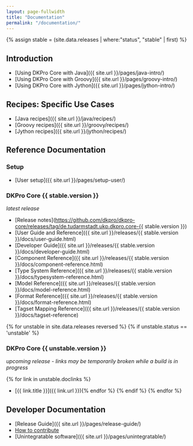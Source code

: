 ```yaml
---
layout: page-fullwidth
title: "Documentation"
permalink: "/documentation/"
---
```


{% assign stable = (site.data.releases | where:"status", "stable" | first) %}

## Introduction

* [Using DKPro Core with Java]({{ site.url }}/pages/java-intro/)
* [Using DKPro Core with Groovy]({{ site.url }}/pages/groovy-intro/)
* [Using DKPro Core with Jython]({{ site.url }}/pages/jython-intro/)

## Recipes: Specific Use Cases

* [Java recipes]({{ site.url }}/java/recipes/)
* [Groovy recipes]({{ site.url }}/groovy/recipes/)
* [Jython recipes]({{ site.url }}/jython/recipes/)

## Reference Documentation

### Setup

* [User setup]({{ site.url }}/pages/setup-user/)

### DKPro Core {{ stable.version }}
_latest release_

* [Release notes](https://github.com/dkpro/dkpro-core/releases/tag/de.tudarmstadt.ukp.dkpro.core-{{ stable.version }})
* [User Guide and Reference]({{ site.url }}/releases/{{ stable.version }}/docs/user-guide.html)
* [Developer Guide]({{ site.url }}/releases/{{ stable.version }}/docs/developer-guide.html)
* [Component Reference]({{ site.url }}/releases/{{ stable.version }}/docs/component-reference.html)
* [Type System Reference]({{ site.url }}/releases/{{ stable.version }}/docs/typesystem-reference.html)
* [Model Reference]({{ site.url }}/releases/{{ stable.version }}/docs/model-reference.html)
* [Format Reference]({{ site.url }}/releases/{{ stable.version }}/docs/format-reference.html)
* [Tagset Mapping Reference]({{ site.url }}/releases/{{ stable.version }}/docs/tagset-reference)

{% for unstable in site.data.releases reversed %}
{% if unstable.status == 'unstable' %}
### DKPro Core {{ unstable.version }}
_upcoming release - links may be temporarily broken while a build is in progress_

{% for link in unstable.doclinks %}
* [{{ link.title }}]({{ link.url }}){% endfor %}
{% endif %}
{% endfor %}

## Developer Documentation

* [Release Guide]({{ site.url }}/pages/release-guide/)
* [How to contribute](http://dkpro.github.io/contributing/)
* [Unintegratable software]({{ site.url }}/pages/unintegratable/)
